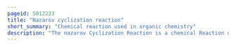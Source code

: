 ```yaml
---
pageid: 5012233
title: "Nazarov cyclization reaction"
short_summary: "Chemical reaction used in organic chemistry"
description: "The nazarov Cyclization Reaction is a chemical Reaction used in organic Chemistry for the Synthesis of Cyclopentenones. The Reaction is typically divided in classical and modern Variants depending on the Reagents and Substrates used. It was originally discovered in 1941 by Ivan nikolaevich nazarov while studying the Rearrangements of allyl Vinyl Ketones."
---
```

